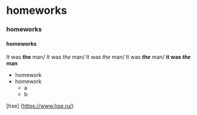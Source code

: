 # homeworks
### homeworks
#### homeworks
 It was **the** man/ 
 It was *the* man/
 It was _the_ man/
 It was ***the*** man/
**it was _the_ man**
+ homework
+ homework
  + a
  + b

[hse] (https://www.hse.ru/)
